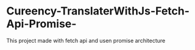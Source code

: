 # Cureency-TranslaterWithJs-Fetch-Api-Promise-
This project made with fetch api and usen promise architecture
